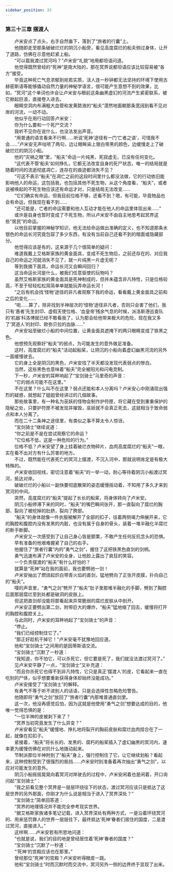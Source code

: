 ```yaml
---
sidebar_position: 33
---
```

### 第三十三章 摆渡人  


　　卢米安点了点头，右手自然垂下，落到了“旅者的行囊”上。  
　　他随即走至那条破破烂烂的阴沉小船旁，看见高度腐烂的船夫侧过身体，让开了道路，仿佛在示意他赶紧上船。  
　　“可以载我渡过冥河吗？”卢米安“礼貌”地用都坦语问道。  
　　他觉得既然曾经的“死神”是南大陆的，那在冥界说都坦语应该比较容易被“各方”接受。  
　　毕竟这种死亡气息浓郁到宛若实质，活人连一秒钟都无法坚持的环境下使用古赫密斯语等能够撬动自然力量的神秘学语言，很可能产生意想不到的效果，比如，“冥河”这个单词也许会让卢米安与眼前这条幽黑虚幻的河流产生紧密联系，被它掀起巨浪，直接卷入进去。  
　　眼睛空洞内布满粗大血管和发黄脓液的“船夫”漠然地面朝那条宽阔到看不见对岸的河流，一动不动。  
　　他似乎在用行动回答卢米安：  
　　你为什么要和一个死尸交流？  
　　我听不见你在说什么，也没法发出声音。  
　　“用普通的语言看来不行啊……听说‘死神’途径有一门‘亡者之语’，可惜我不会……”卢米安无声咕哝了两句，边让眼眸染上银白带黑的颜色，边缓慢走上了破破烂烂的阴沉小船。  
　　他的“灾祸之眼”里，“船夫”命运一片纯黑，死寂虚无，已没有任何变化。  
　　“这代表不管‘船夫’如何挣扎，它都无法改变自身的死尸状态，唯一的结局就是随着时间的流逝彻底凋亡，连存在的痕迹都消失不见？  
　　“可这不表示“船夫”在凋亡之前的这段时间里什么都没法做，它的行动依旧能影响他人的命运，这包括我，也包括其他不死生物，从这个角度看，“船夫”，或者说被唤起的不死生物应该还有命运才对，只是结局无法改变……  
　　“它们确实有命运，但我目前位格不够，还看不到？嗯，有可能，毕竟物品也会有命运，但我现在看不到……  
　　“还可能是，亡者的命运需要和他人互动才能在他人的命运里体现出来……”  
　　或许是自身也暂时变成了不死生物，所以卢米安不由自主地思考起冥界这些“居民”的命运。  
　　以他目前掌握的神秘学知识，他无法给命运做出准确的定义，也不知道那条水银色的命运长河究竟包容了多少东西，有没有当前自己还看不到的暗面或隐藏部分。  
　　他觉得应该是有的，这来源于几个很简单的疑问：  
　　难道我戴上艾格斯家族的黄金面具，变成不死生物后，之前还存在的、对应我自己的命运之河就消失不见了，就一片纯黑一片虚无呢？  
　　等到我摘下面具，命运长河又会瞬间回归？  
　　这当命运长河是什么，被我们任意驱使的玩物吗？  
　　虽然艾格斯家族的黄金面具是死神制成的，但并未蕴含非凡特性，只是位格较高，不至于轻轻松松简简单单就能玩弄命运长河！  
　　“之后有机会找‘怪物’途径的非凡者观察下我的命运，看看戴上黄金面具之前和之后的变化……  
　　“呃……算了，除非找到半神层次的‘怪物’途径非凡者，否则只会害了他们，我只有‘愚者’先生封印、虚假天使位格、‘血皇帝’残余气息的时候，派洛斯港巡查队的‘机器’科洛博就已经不敢看我了，认为那会给他带来极大的危险，现在我又多了‘冥道人’的封印、欧弥贝拉的血脉……”  
　　卢米安站至破烂小船的中间位置，让黄金面具遮掩下的两只眼睛变成了铁黑之色。  
　　他想预先观察好“船夫”的弱点，为可能发生的意外做足准备。  
　　这时，高度腐烂的“船夫”活动起船桨，让阴沉的小船向着虚幻幽黑河流的另外一面缓慢驶去。  
　　它的身上全是阴沉的黑色，卢米安找了半天都没发现代表弱点的惨白。  
　　当然，这些黑色也意味着“船夫”完全被阳光和闪电克制。  
　　下一秒，卢米安的耳畔响起了“宝剑骑士”马里奇的声音：  
　　“它的弱点可能不在这里。”  
　　不在这里？什么叫不在这里？弱点还能和本人分离吗？卢米安心中刚涌现出强烈的疑惑，就想起了姐姐曾经讲过的几個故事。  
　　那些故事里，有一种名为巫妖的怪物会制作护符匣，将它藏在受到重重保护的隐秘之处，只要护符匣不被发现并摧毁，巫妖就不会真正死去，这就相当于致命弱点和本人分离了。  
　　而在二十二条神之途径里，有类似之事不算太令人惊讶。  
　　“宝剑骑士”继续说道：  
　　“你之前是不是在尝试观察它的命运？  
　　“它位格不低，这是一种危险的行为。”  
　　位格不低？卢米安望了身上挂着破烂衣物碎片，血肉高度腐烂的“船夫”一眼，实在看不出对方有什么厉害的地方。  
　　不过，既然能在代表死亡的冥河上摆渡，不沉入河中，那就说明肯定是有极大特殊的。  
　　卢米安收回视线，密切注意着“船夫”的一举一动，耐心等待着阴沉小船渡过冥河，抵达对岸。  
　　破破烂烂的小船以一副快要彻底散架的姿态缓慢摇动着，不知用了多久才来到冥河的中间。  
　　突然，高度腐烂的“船夫”提起了长长的船桨，将身体转向了卢米安。  
　　阴沉小船停滞下来的同时，“船夫”的嘴巴瞬间张开，那一直裂向了腐烂的胸部、裂向了被挖掉的肚脐，裂向了胯部。  
　　“船夫”的身体就像一件衣服被解开了全部的扣子，往着两侧竭力伸展开来，它的胸腔和腹腔内没有发黑的内脏，也没有属于自身的骨头，装着一堆半融化半腐烂的断手断脚。  
　　卢米安又一次感受到了让自己身心皆是颤栗，不敢产生任何反抗念头的恐惧。  
　　早有准备的他艰难握紧了自己的右手。  
　　他握住了“旅者行囊”内的“勇气之剑”，握住了这把铁黑色直剑的剑柄。  
　　勇气迅速布满了卢米安的全身，让他脸上露出了疯狂的笑容。  
　　一个负责摆渡的“船夫”有什么好怕的？  
　　就算是“死神”站在我的面前，我也要劈祂一剑！  
　　卢米安抽出了燃烧起炽白带青火焰的直剑，猛地劈向了正张开皮膜，扑向自己的“船夫”。  
　　噗的声音里，“勇气之剑”劈开了“船夫”肚子里那堆半融化的手脚，劈到了胸腔后面那层腐烂至到处都是破洞的皮肤上。  
　　但这把直剑却没能将那看起来异常脆弱的腐烂皮肤从中剖开。  
　　卢米安正要劈出第二剑，附带巨大的爆炸，“船夫”猛地缩了回去，缓慢将打开的胸腔和腹腔关上。  
　　与此同时，卢米安的耳畔响起了“宝剑骑士”的声音：  
　　“停止。  
　　“我们已经控制住它了。”  
　　“那正好趁机干掉它！”卢米安毫不犹豫地回应道。  
　　他和“宝剑骑士”之间用的是因蒂斯语交流。  
　　“宝剑骑士”沉默了一秒道：  
　　“我知道，你不怕它，可以杀死它，但它要是死了，我们就没法渡过冥河了。”  
　　见卢米安平静了一点，“宝剑骑士”又补充道：  
　　“而且你杀死它也得不到非凡特性，它只是真正‘摆渡人’的皮，它看起来一直在吃别的尸体，似乎想要重新获得身体却始终没能成功。”  
　　卢米安接受了“宝剑骑士”的解释。  
　　有勇气不等于听不进别人的话语，只是会选择性忽略危险警告。  
　　他随即将“勇气之剑”放回了“旅者行囊”内那堆普通直剑里。  
　　这一次，他没再感觉后怕，因为这就是他使用“勇气之剑”想要达成的目的，他唯一觉得恐惧的是：  
　　“一位半神的皮被剥下来了？  
　　“冥界当初究竟发生了什么异变？”  
　　卢米安看见“船夫”缓慢地、挣扎地将裂开的胸前皮肤和腐烂血肉捏合在了一起，就像在扣扣子。  
　　紧接着，“船夫”将长长的、发黑的、腐朽的船桨插入了虚幻幽黑的冥河内，速率更为缓慢仿佛在对抗什么地拨动起来。  
　　节制派那位半神附到了“船夫”身上，强行控制住了它，让它继续划船？看起来，这种控制受到了很强烈的抵挡……卢米安时刻准备着再次抽出“勇气之剑”，以应对可能发生的意外。  
　　阴沉小船摇摇晃晃向着冥河对岸驶去的过程中，卢米安闲着也是闲着，开口询问起“宝剑骑士”：  
　　“我之前看见整个冥界是一层层环绕往下的状态，渡过冥河应该只是抵达了这层世界的另外那面，你刚才为什么说是相当于进入了冥界深处？”  
　　“宝剑骑士”简单回答道：  
　　“冥界的地理情况并不能完全参考现实世界。  
　　“据艾格斯家族诸多笔记记载，进入冥界深处有两种方式，一是沿着环绕冥河的、用来惩罚罪人的世界一层层往下，最终抵达‘死神’眷者们居住的国度，二是渡过冥河，直接进入。”  
　　这样啊……卢米安若有所思地问道：  
　　“也就是说，我们的目的地是曾经居住着‘死神’眷者的国度？”  
　　“宝剑骑士”沉默了一秒道：  
　　“‘死神’的宫殿应该也在那里。”  
　　曾经那位“死神”的宫殿？卢米安听得眼皮一跳。  
　　他和“宝剑骑士”时而沉默时而交流中，冥河另外一侧的边界终于显现了出来。  
